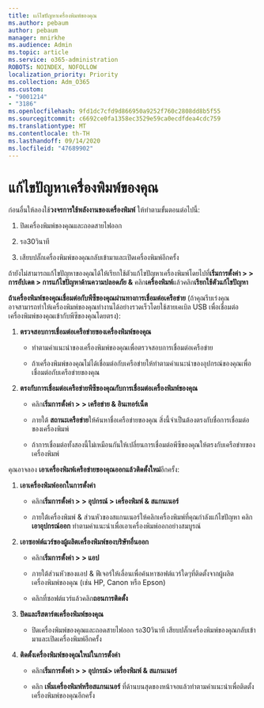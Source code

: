 ```yaml
---
title: แก้ไขปัญหาเครื่องพิมพ์ของคุณ
ms.author: pebaum
author: pebaum
manager: mnirkhe
ms.audience: Admin
ms.topic: article
ms.service: o365-administration
ROBOTS: NOINDEX, NOFOLLOW
localization_priority: Priority
ms.collection: Adm_O365
ms.custom:
- "9001214"
- "3186"
ms.openlocfilehash: 9fd1dc7cfd9d866950a9252f760c2808dd8b5f55
ms.sourcegitcommit: c6692ce0fa1358ec3529e59ca0ecdfdea4cdc759
ms.translationtype: MT
ms.contentlocale: th-TH
ms.lasthandoff: 09/14/2020
ms.locfileid: "47689902"
---
```

# <a name="troubleshoot-your-printer"></a>แก้ไขปัญหาเครื่องพิมพ์ของคุณ

ก่อนอื่นให้ลองใช้**วงจรการใช้พลังงานของเครื่องพิมพ์** ให้ทำตามขั้นตอนต่อไปนี้:

1. ปิดเครื่องพิมพ์ของคุณและถอดสายไฟออก

2. รอ30วินาที

3. เสียบปลั๊กเครื่องพิมพ์ของคุณกลับเข้ามาและเปิดเครื่องพิมพ์อีกครั้ง

ถ้ายังไม่สามารถแก้ไขปัญหาของคุณได้ให้เรียกใช้ตัวแก้ไขปัญหาเครื่องพิมพ์โดยไปที่**เริ่มการตั้งค่า > > การอัปเดต > การแก้ไขปัญหาด้านความปลอดภัย &** คลิก**เครื่องพิมพ์**แล้วคลิก**เรียกใช้ตัวแก้ไขปัญหา**

**ถ้าเครื่องพิมพ์ของคุณเชื่อมต่อกับพีซีของคุณผ่านทางการเชื่อมต่อเครือข่าย** (ถ้าคุณรีบเร่งคุณอาจสามารถทำให้เครื่องพิมพ์ของคุณทำงานได้อย่างรวดเร็วโดยใช้สายเคเบิล USB เพื่อเชื่อมต่อเครื่องพิมพ์ของคุณเข้ากับพีซีของคุณโดยตรง):

1. **ตรวจสอบการเชื่อมต่อเครือข่ายของเครื่องพิมพ์ของคุณ**
    
    - ทำตามคำแนะนำของเครื่องพิมพ์ของคุณเพื่อตรวจสอบการเชื่อมต่อเครือข่าย

    - ถ้าเครื่องพิมพ์ของคุณไม่ได้เชื่อมต่อกับเครือข่ายให้ทำตามคำแนะนำของอุปกรณ์ของคุณเพื่อเชื่อมต่อกับเครือข่ายของคุณ

2. **ตรงกับการเชื่อมต่อเครือข่ายพีซีของคุณกับการเชื่อมต่อเครื่องพิมพ์ของคุณ**

    - คลิก**เริ่มการตั้งค่า > > เครือข่าย & อินเทอร์เน็ต**

    - ภายใต้ **สถานะเครือข่าย**ให้ค้นหาชื่อเครือข่ายของคุณ สิ่งนี้จำเป็นต้องตรงกับชื่อการเชื่อมต่อของเครื่องพิมพ์

    - ถ้าการเชื่อมต่อทั้งสองนี้ไม่เหมือนกันให้เปลี่ยนการเชื่อมต่อพีซีของคุณให้ตรงกับเครือข่ายของเครื่องพิมพ์

คุณอาจลอง **เอาเครื่องพิมพ์เครือข่ายของคุณออกแล้วติดตั้งใหม่**อีกครั้ง:

1. **เอาเครื่องพิมพ์ออกในการตั้งค่า**

    - คลิก**เริ่มการตั้งค่า > > อุปกรณ์ > เครื่องพิมพ์ & สแกนเนอร์**

    - ภายใต้เครื่องพิมพ์ & ส่วนหัวของสแกนเนอร์ให้คลิกเครื่องพิมพ์ที่คุณกำลังแก้ไขปัญหา คลิก**เอาอุปกรณ์ออก** ทำตามคำแนะนำเพื่อเอาเครื่องพิมพ์ออกอย่างสมบูรณ์

2. **เอาซอฟต์แวร์ของผู้ผลิตเครื่องพิมพ์ของบริษัทอื่นออก**

    - คลิก**เริ่มการตั้งค่า > > แอป**

    - ภายใต้ส่วนหัวของแอป & ฟีเจอร์ให้เลื่อนเพื่อค้นหาซอฟต์แวร์ใดๆที่ติดตั้งจากผู้ผลิตเครื่องพิมพ์ของคุณ (เช่น HP, Canon หรือ Epson)

    - คลิกที่ซอฟต์แวร์แล้วคลิก**ถอนการติดตั้ง**

3. **ปิดและรีสตาร์ตเครื่องพิมพ์ของคุณ**

    - ปิดเครื่องพิมพ์ของคุณและถอดสายไฟออก รอ30วินาที เสียบปลั๊กเครื่องพิมพ์ของคุณกลับเข้ามาและเปิดเครื่องพิมพ์อีกครั้ง

4. **ติดตั้งเครื่องพิมพ์ของคุณใหม่ในการตั้งค่า**

    - คลิก**เริ่มการตั้งค่า > > อุปกรณ์> เครื่องพิมพ์ & สแกนเนอร์**
 
    - คลิก **เพิ่มเครื่องพิมพ์หรือสแกนเนอร์** ที่ด้านบนสุดของหน้าจอแล้วทำตามคำแนะนำเพื่อติดตั้งเครื่องพิมพ์ของคุณอีกครั้ง
